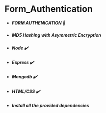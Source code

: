 # Form_Authentication

- ##### FORM AUTHENICATION :memo:
- ##### MD5 Hashing with Asymmetric Encryption 
- ##### Node :heavy_check_mark:
- ##### Express :heavy_check_mark:
- ##### Mongodb :heavy_check_mark:
- ##### HTML/CSS :heavy_check_mark:
- ##### Install all the provided dependencies
